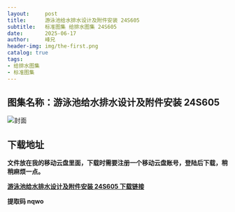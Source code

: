 ```yaml
---
layout:     post
title:      游泳池给水排水设计及附件安装 24S605
subtitle:   标准图集 给排水图集 24S605
date:       2025-06-17
author:     峰兄
header-img: img/the-first.png
catalog: true
tags:
- 给排水图集
- 标准图集
---
```

## 图集名称：游泳池给水排水设计及附件安装 24S605
![封面](https://pic1.imgdb.cn/item/6854fdbf58cb8da5c85dbd58.jpg)


## 下载地址 ##
**文件放在我的移动云盘里面，下载时需要注册一个移动云盘账号，登陆后下载，稍稍麻烦一点。**  
  
[**游泳池给水排水设计及附件安装 24S605 下载链接**](https://caiyun.139.com/w/i/2nQQVQVYnkLlv)


**提取码 nqwo**

